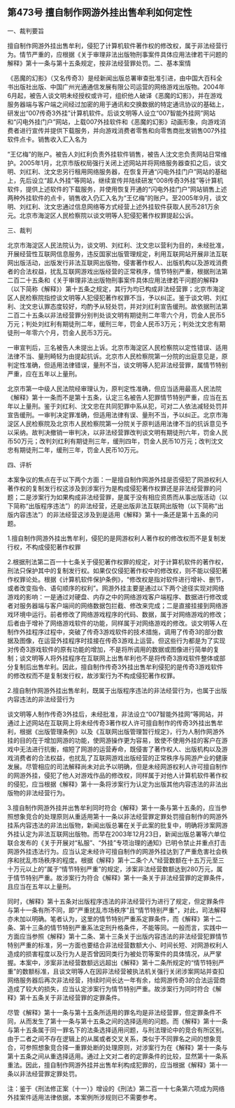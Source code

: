 ##  第473号 擅自制作网游外挂出售牟利如何定性

一、裁判要旨

擅自制作网游外挂出售牟利，侵犯了计算机软件著作权的修改权，属于非法经营行为。情节严重的，应根据《关于审理非法出版物刑事案件具体应用法律若干问题的解释》第十一条与第十五条规定，按非法经营罪处罚。二、基本案情

《恶魔的幻影》（又名传奇3）是经新闻出版总署审查批准引进，由中国大百科全书出版社出版、中国广州光通通信发展有限公司运营的网络游戏出版物。2004年6月起，被告人谈文明未经授权或许可，组织他人破译《恶魔的幻影》，并在游戏服务器端与客户端之间经过加密的用于通讯和交换数据的特定通讯协议的基础上，研发出“007传奇3外挂”计算机软件。后谈文明等人设立“007智能外挂网”网站和“闪电外挂门户”网站，上载007外挂软件和《恶魔的幻影》动画形象，向游戏消费者进行宣传并提供下载服务，并向游戏消费者零售和向零售商批发销售007外挂软件点卡。销售收入汇入名为

“王亿梅”的账户。被告人刘红利负责外挂软件销售，被告人沈文忠负责网站日常维护。2005年1月，北京市版权局强行关闭上述网站并将网络服务器查扣之后，谈文明、刘红利、沈文忠另行租用网络服务器，在恢复开通“闪电外挂门户”网站的基础上，先后设立“超人外挂”等网站，继续宣传并陆续研发“008传奇3外挂”等计算机软件，提供上述软件的下载服务，并使用恢复开通的“闪电外挂门户”网站销售上述两种外挂软件的点卡，销售收入仍汇入名为“王亿梅”的账户。至2005年9月，谈文明、刘红利、沈文忠通过信息网络等方式经营上述外挂软件获取人民币281万余元。北京市海淀区人民检察院以谈文明等人犯侵犯著作权罪提起公诉。

三、裁判

北京市海淀区人民法院认为，谈文明、刘红利、沈文忠以营利为目的，未经批准，开展经营性互联网信息服务，违反国家出版管理规定，利用互联网站开展非法互联网出版活动，出版发行非法互联网出版物，侵害著作权人、出版机构以及游戏消费者的合法权益，扰乱互联网游戏出版经营的正常秩序，情节特别严重，根据刑法第二百二十五条和《关于审理非法出版物刑事案件具体应用法律若干问题的解释》（以下简称《解释》）第十五条之规定，其行为均已构成非法经营罪；北京市海淀区人民检察院指控谈文明等人犯侵犯著作权罪不当，予以纠正。鉴于谈文明、刘红利、沈文忠认罪态度较好，均酌予从轻处罚，并对刘红利宣告缓刑。故依据刑法第二百二十五条以非法经营罪分别判处谈文明有期徒刑二年零六个月，罚金人民币5万元；判处刘红利有期徒刑二年，缓刑三年，罚金人民币3万元；判处沈文忠有期徒刑一年零六个月，罚金人民币3万元。

一审宣判后，三名被告人未提出上诉。北京市海淀区人民检察院以定性错误、适用法律不当、量刑畸轻为由提起抗诉。北京市人民检察院第一分院的出庭意见是，原判定性准确，但适用法律错误，量刑不当，谈文明等人犯非法经营罪，属情节特别严重，应在五年以上量刑。

北京市第一中级人民法院经审理认为，原判定性准确，但应当适用最高人民法院《解释》第十一条而不是第十五条，认定三名被告人犯罪情节特别严重，应当在五年以上量刑。鉴于刘红利、沈文忠在共同犯罪中系从犯，可对二人依法减轻处罚并宣告缓刑。一审判决定罪准确，但适用法律有误、量刑不当，予以纠正。北京市海淀区人民检察院及北京市人民检察院第一分院关于原判适用法律不当的抗诉意见予以采纳。故判决撤销一审判决，以非法经营罪改判谈文明有期徒刑六年，罚金人民币50万元；改判刘红利有期徒刑三年，缓刑四年，罚金人民币10万元；改判沈文忠有期徒刑二年，缓刑三年，罚金人民币10万元。

四、评析

本案争议的焦点在于以下两个方面：一是擅自制作网游外挂是否侵犯了网游权利人著作权的复制发行权这涉及到涉案行为是构成侵犯著作权罪还是非法经营罪的问题；二是涉案行为如果构成非法经营罪，是属于没有相应资质而从事出版活动（以下简称“出版程序违法”）的非法经营，还是出版非法互联网出版物（以下简称“出版内容违法”）的非法经营这涉及到是适用《解释》第十一条还是第十五条的问题。

1.擅自制作网游外挂出售牟利，侵犯的是网游权利人著作权的修改权而不是复制发行权，不构成侵犯著作权罪

2.根据刑法第二百一十七条关于侵犯著作权罪的规定，对于计算机软件的著作权，刑法只保护其中的复制发行权。如果仅仅侵犯著作权中的修改权，则不能以侵犯著作权罪论处。根据《计算机软件保护条例》，“修改权是指对软件进行增补、删节，或者改变指令、语句顺序的权利”。网游外挂主要是通过以下两个途径实现对网络游戏的影响：一是通过对硬盘、内存之中的网络游戏客户端程序、数据进行修改或者对服务器端与客户端间的网络数据包拦截、修改来完成；二是直接挂接到网络游戏环境中运行。前者修改了网络游戏程序的代码、数据，属于对网络游戏的修改；后者由于增补了网络游戏软件的功能，同样属于对网络游戏的修改。谈文明等人在制作外挂程序过程中，突破了传奇3游戏软件的技术措施，调用了传奇3的部分数据及图像，在运营外挂程序时挂接在传奇3游戏上运营。但这些行为都是为了实现对传奇3游戏软件的原有功能的增加，不是将所调用的数据或图像进行简单的复制；谈文明等人将外挂程序在互联网上出售牟利也不是将传奇3游戏软件整体或部分复制后出售牟利。因此，擅自制作传奇3外挂出售牟利侵犯的是传奇3游戏软件的修改权而不是复制发行权，故涉案行为不构成侵犯著作权罪。

2.擅自制作网游外挂出售牟利，既属于出版程序违法的非法经营行为，也属于出版内容违法的非法经营行为

谈文明等人制作传奇3外挂后，未经批准，非法设立“007智能外挂网”等网站，并通过上述网站在互联网上将未经传奇3著作权人许可擅自制作的传奇3外挂出售牟利，根据《出版管理条例》以及《互联网出版管理暂行规定》，行为人制作网游外挂的目的在于增加网游的功能，使网游操作更为容易，致使不使用外挂的客户在游戏中无法进行抗衡，缩短了网游的运营寿命，既侵害了著作权人、出版机构以及游戏消费者的合法权益，也扰乱了互联网游戏出版经营的正常秩序与网游产业的健康发展。尽管相应的司法解释尚未对此予以明确，但是未经网游权利人许可擅自制作的网游外挂，侵犯了他人对游戏作品的修改权，同样属于对他人计算机软件著作权的侵犯，应当根据《解释》第十一条将涉案行为认定为出版其他内容违法的非法出版物的非法经营行为。

3.擅自制作网游外挂并出售牟利同时符合《解释》第十一条与第十五条的，应当参照想象竞合的处理原则从重适用第十一条以非法经营罪定罪处罚擅自制作的网游外挂系内容违法的非法出版物，新闻出版总署在关于此案的批复中，明确将涉案网游外挂认定为非法互联网出版物。而早在2003年12月23日，新闻出版总署等六单位联合发布的《关于开展对“私服”、“外挂”专项治理的通知》已明令禁止并重点打击网游外挂违法行为。应当认定未经许可擅自制作的网游外挂达到了严重危害社会秩序和扰乱市场秩序的程度。根据《解释》第十二条个人“经营数额在十五万元至三十万元以上的”属于“情节特别严重”的规定，涉案非法经营数额达到280万元，属于情节特别严重。故涉案行为符合《解释》第十一条关于非法经营罪的定罪条件，且应当在五年以上量刑。

同时，《解释》第十五条对出版程序违法的非法经营行为进行了规定，但定罪条件与第十一条有所不同，即“严重扰乱市场秩序”且“情节特别严重”，对此，司法解释亦未加以明确。笔者认为，这里的情节特别严重系定罪条件，而《解释》第十二条、第十三条的情节特别严重系法定刑升格条件，不能等同。一般而言，实践中一方面应当参照《解释》第十二条、第十三条关于出版内容违法的非法经营犯罪情节特别严重的标准，另一方面也要结合非法经营数额大小、时间长短、对网游权利人造成的损害程度以及行为人是否曾因同类行为被处罚等案件的具体情况，从严掌握。本案中，涉案非法经营数额远远超出《解释》第十二条所规定的“情节特别严重”的数额标准，且谈文明等人在因非法经营被执法机关强行关闭涉案网站并查扣网络服务器后再次非法经营，持续时间长达一年有余，给网游传奇3的合法运营商造成了较大的损失，应当认定涉案行为情节特别严重。故涉案行为同时符合《解释》第十五条关于非法经营罪的定罪条件。

尽管《解释》第十一条与第十五条所适用的罪名均是非法经营罪，但定罪条件不同，从而发生了第十一条与第十五条之间的选择适用的问题。而《解释》第十一条与第十五条属于同一罪名下的法条选择适用问题，与刑法理论中的竞合有所区别。由于二者之间不存在逻辑上的从属或者交叉关系，类似于不同罪名之间的想象竞合，可参照想象竞合择一重罪处断的处理原则，对涉案行为在《解释》第十一条与第十五条之间从重选择适用。通过上文对二者的定罪条件的比较，显然第十一条系重法。因此，擅自制作网游外挂并出售牟利构成犯罪的，应当根据《解释》第十一条以非法经营罪定罪处罚。

注：鉴于《刑法修正案（十一）》增设的《刑法》第二百一十七条第六项成为网络外挂案件适用法律依据，本案例所涉规则已不需要参考。